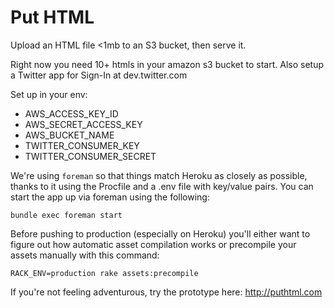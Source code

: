 # Put HTML

Upload an HTML file <1mb to an S3 bucket, then serve it.

Right now you need 10+ htmls in your amazon s3 bucket to start. Also setup a
Twitter app for Sign-In at dev.twitter.com

Set up in your env:

- AWS_ACCESS_KEY_ID
- AWS_SECRET_ACCESS_KEY
- AWS_BUCKET_NAME
- TWITTER_CONSUMER_KEY
- TWITTER_CONSUMER_SECRET

We're using `foreman` so that things match Heroku as closely as possible, thanks to it using the Procfile and a .env file with key/value pairs. You can start the app up via foreman using the following:

`bundle exec foreman start`

Before pushing to production (especially on Heroku) you'll either want to figure out how automatic asset compilation works or precompile your assets manually with this command:

`RACK_ENV=production rake assets:precompile`

If you're not feeling adventurous, try the prototype here: http://puthtml.com

